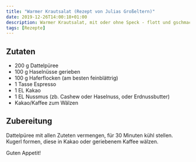```yaml
---
title: "Warmer Krautsalat (Rezept von Julias Großeltern)"
date: 2019-12-26T14:00:18+01:00
description: Warmer Krautsalat, mit oder ohne Speck - flott und gschmackig
tags: [Rezepte]
---
```


## Zutaten

 * 200 g Dattelpüree
 * 100 g Haselnüsse gerieben
 * 100 g Haferflocken (am besten feinblättrig)
 * 1 Tasse Espresso
 * 1 EL Kakao
 * 1 EL Nussmus (zb. Cashew oder Haselnuss, oder Erdnussbutter)
 * Kakao/Kaffee zum Wälzen

## Zubereitung

Dattelpüree mit allen Zuteten vermengen, für 30 Minuten kühl stellen.
Kugerl formen, diese in Kakao oder geriebenem Kaffee wälzen. 
 
Guten Appetit! 
